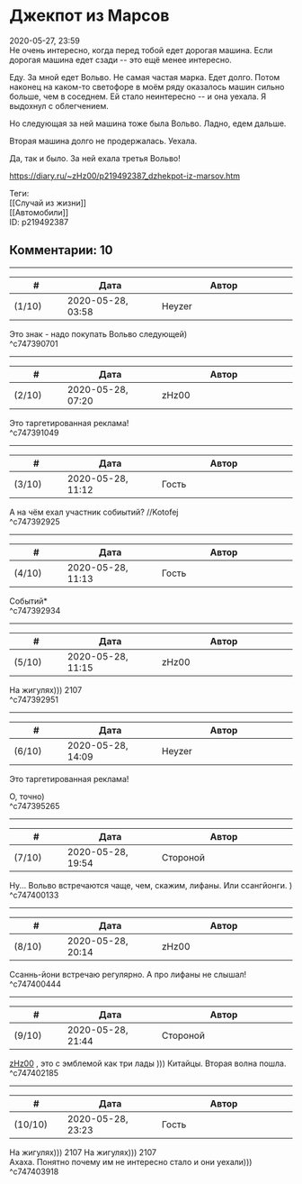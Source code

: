 Джекпот из Марсов
=================

  
2020-05-27, 23:59  
 Не очень интересно, когда перед тобой едет дорогая машина. Если дорогая машина едет сзади -- это ещё менее интересно.   
   
 Еду. За мной едет Вольво. Не самая частая марка. Едет долго. Потом наконец на каком-то светофоре в моём ряду оказалось машин сильно больше, чем в соседнем. Ей стало неинтересно -- и она уехала. Я выдохнул с облегчением.   
   
 Но следующая за ней машина тоже была Вольво. Ладно, едем дальше.   
   
 Вторая машина долго не продержалась. Уехала.   
   
 Да, так и было. За ней ехала третья Вольво!   
  
<https://diary.ru/~zHz00/p219492387_dzhekpot-iz-marsov.htm>  
  
Теги:  
[[Случай из жизни]]  
[[Автомобили]]  
ID: p219492387  


Комментарии: 10
---------------

  


---



|         #         |              Дата              |                     Автор                     |           ID           |
| --- | --- | --- | --- |
| (1/10) | 2020-05-28, 03:58 | Heyzer | c747390701 |

  
 Это знак - надо покупать Вольво следующей)   
 ^c747390701

---



|         #         |              Дата              |                     Автор                     |           ID           |
| --- | --- | --- | --- |
| (2/10) | 2020-05-28, 07:20 | zHz00 | c747391049 |

  
 Это таргетированная реклама!   
 ^c747391049

---



|         #         |              Дата              |                     Автор                     |           ID           |
| --- | --- | --- | --- |
| (3/10) | 2020-05-28, 11:12 | Гость | c747392925 |

  
 А на чём ехал участник собиытий? //Kotofej   
 ^c747392925

---



|         #         |              Дата              |                     Автор                     |           ID           |
| --- | --- | --- | --- |
| (4/10) | 2020-05-28, 11:13 | Гость | c747392934 |

  
 Событий\*   
 ^c747392934

---



|         #         |              Дата              |                     Автор                     |           ID           |
| --- | --- | --- | --- |
| (5/10) | 2020-05-28, 11:15 | zHz00 | c747392951 |

  
 На жигулях))) 2107   
 ^c747392951

---



|         #         |              Дата              |                     Автор                     |           ID           |
| --- | --- | --- | --- |
| (6/10) | 2020-05-28, 14:09 | Heyzer | c747395265 |

  
  Это таргетированная реклама!    
   
 О, точно)   
 ^c747395265

---



|         #         |              Дата              |                     Автор                     |           ID           |
| --- | --- | --- | --- |
| (7/10) | 2020-05-28, 19:54 | Стороной | c747400133 |

  
 Ну... Вольво встречаются чаще, чем, скажим, лифаны. Или ссангйонги. )   
 ^c747400133

---



|         #         |              Дата              |                     Автор                     |           ID           |
| --- | --- | --- | --- |
| (8/10) | 2020-05-28, 20:14 | zHz00 | c747400444 |

  
 Ссаннь-йони встречаю регулярно. А про лифаны не слышал!   
 ^c747400444

---



|         #         |              Дата              |                     Автор                     |           ID           |
| --- | --- | --- | --- |
| (9/10) | 2020-05-28, 21:44 | Стороной | c747402185 |

  
  [zHz00](https://zHz00.diary.ru "Untitled")  , это с эмблемой как три лады ))) Китайцы. Вторая волна пошла.   
 ^c747402185

---



|         #         |              Дата              |                     Автор                     |           ID           |
| --- | --- | --- | --- |
| (10/10) | 2020-05-28, 23:23 | Гость | c747403918 |

  
  На жигулях))) 2107   На жигулях))) 2107    
 Ахаха. Понятно почему им не интересно стало и они уехали)))   
 ^c747403918